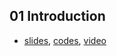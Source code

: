 ## 01 Introduction

* [slides](http://www.phontron.com/class/nn4nlp2017/assets/slides/nn4nlp-01-intro.pdf), [codes](https://github.com/neubig/nn4nlp-code/tree/master/01-intro), [video](https://www.youtube.com/watch?v=Sss2EA4hhBQ)
